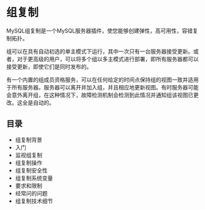 #   组复制

MySQL组复制是一个MySQL服务器插件，使您能够创建弹性，高可用性，容错复制拓扑。

组可以在具有自动初选的单主模式下运行，其中一次只有一台服务器接受更新。或者，对于更高级的用户，可以将多个组以多主模式进行部署，即所有服务器都可以接受更新，即使它们是同时发布的。

有一个内置的组成员资格服务，可以在任何给定的时间点保持组的视图一致并适用于所有服务器。服务器可以离开并加入组，并且相应地更新视图。有时服务器可能会意外离开组，在这种情况下，故障检测机制会检测到此情况并通知组该视图已更改。这全是自动的。

##  目录
-   组复制背景
-   入门
-   监视组复制
-   组复制操作
-   组复制安全性
-   组复制系统变量
-   要求和限制
-   经常问的问题
-   组复制技术细节


